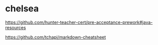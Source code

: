 # chelsea
https://github.com/hunter-teacher-cert/pre-acceptance-prework#java-resources



https://github.com/tchapi/markdown-cheatsheet

